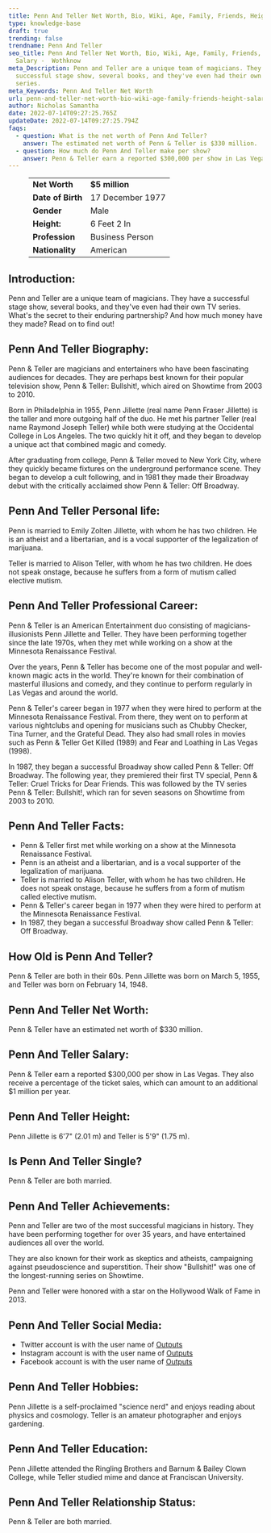 ```yaml
---
title: Penn And Teller Net Worth, Bio, Wiki, Age, Family, Friends, Height & Salary
type: knowledge-base
draft: true
trending: false
trendname: Penn And Teller
seo_title: Penn And Teller Net Worth, Bio, Wiki, Age, Family, Friends, Height &
  Salary -  Wothknow
meta_Description: Penn and Teller are a unique team of magicians. They have a
  successful stage show, several books, and they've even had their own TV
  series.
meta_Keywords: Penn And Teller Net Worth
url: penn-and-teller-net-worth-bio-wiki-age-family-friends-height-salary
author: Nicholas Samantha
date: 2022-07-14T09:27:25.765Z
updateDate: 2022-07-14T09:27:25.794Z
faqs:
  - question: What is the net worth of Penn And Teller?
    answer: The estimated net worth of Penn & Teller is $330 million.
  - question: How much do Penn And Teller make per show?
    answer: Penn & Teller earn a reported $300,000 per show in Las Vegas.
---
```

<figure class="wp-block-table is-style-stripes">
  <table>
    <tbody>
      <tr>
        <td>
          <strong>Net Worth</strong>
        </td>
        <td>
          <strong>$5 million</strong>
        </td>
      </tr>
      <tr>
        <td>
          <strong>Date of Birth</strong>
        </td>
        <td>17 December 1977</td>
      </tr>
      <tr>
        <td>
          <strong>Gender</strong>
        </td>
        <td>Male</td>
      </tr>
      <tr>
        <td>
          <strong>Height:</strong>
        </td>
        <td>6 Feet 2 In</td>
      </tr>
      <tr>
        <td>
          <strong>Profession</strong>
        </td>
        <td>Business Person</td>
      </tr>
      <tr>
        <td>
          <strong>Nationality</strong>
        </td>
        <td>American</td>
      </tr>
    </tbody>
  </table>
</figure>

## **Introduction:**

Penn and Teller are a unique team of magicians. They have a successful stage show, several books, and they've even had their own TV series. What's the secret to their enduring partnership? And how much money have they made? Read on to find out!

## **Penn And Teller Biography:**

Penn & Teller are magicians and entertainers who have been fascinating audiences for decades. They are perhaps best known for their popular television show, Penn & Teller: Bullshit!, which aired on Showtime from 2003 to 2010.

Born in Philadelphia in 1955, Penn Jillette (real name Penn Fraser Jillette) is the taller and more outgoing half of the duo. He met his partner Teller (real name Raymond Joseph Teller) while both were studying at the Occidental College in Los Angeles. The two quickly hit it off, and they began to develop a unique act that combined magic and comedy.

After graduating from college, Penn & Teller moved to New York City, where they quickly became fixtures on the underground performance scene. They began to develop a cult following, and in 1981 they made their Broadway debut with the critically acclaimed show Penn & Teller: Off Broadway.

## **Penn And Teller Personal life:**

Penn is married to Emily Zolten Jillette, with whom he has two children. He is an atheist and a libertarian, and is a vocal supporter of the legalization of marijuana.

Teller is married to Alison Teller, with whom he has two children. He does not speak onstage, because he suffers from a form of mutism called elective mutism.

## **Penn And Teller Professional Career:**

Penn & Teller is an American Entertainment duo consisting of magicians-illusionists Penn Jillette and Teller. They have been performing together since the late 1970s, when they met while working on a show at the Minnesota Renaissance Festival.

Over the years, Penn & Teller has become one of the most popular and well-known magic acts in the world. They're known for their combination of masterful illusions and comedy, and they continue to perform regularly in Las Vegas and around the world.

Penn & Teller's career began in 1977 when they were hired to perform at the Minnesota Renaissance Festival. From there, they went on to perform at various nightclubs and opening for musicians such as Chubby Checker, Tina Turner, and the Grateful Dead. They also had small roles in movies such as Penn & Teller Get Killed (1989) and Fear and Loathing in Las Vegas (1998).

In 1987, they began a successful Broadway show called Penn & Teller: Off Broadway. The following year, they premiered their first TV special, Penn & Teller: Cruel Tricks for Dear Friends. This was followed by the TV series Penn & Teller: Bullshit!, which ran for seven seasons on Showtime from 2003 to 2010.

## **Penn And Teller Facts:**

* Penn & Teller first met while working on a show at the Minnesota Renaissance Festival.
* Penn is an atheist and a libertarian, and is a vocal supporter of the legalization of marijuana.
* Teller is married to Alison Teller, with whom he has two children. He does not speak onstage, because he suffers from a form of mutism called elective mutism.
* Penn & Teller's career began in 1977 when they were hired to perform at the Minnesota Renaissance Festival.
* In 1987, they began a successful Broadway show called Penn & Teller: Off Broadway.

## **How Old is Penn And Teller?**

Penn & Teller are both in their 60s. Penn Jillette was born on March 5, 1955, and Teller was born on February 14, 1948.

## **Penn And Teller Net Worth:**

Penn & Teller have an estimated net worth of $330 million.

## **Penn And Teller Salary:**

Penn & Teller earn a reported $300,000 per show in Las Vegas. They also receive a percentage of the ticket sales, which can amount to an additional $1 million per year.

## **Penn And Teller Height:**

Penn Jillette is 6'7" (2.01 m) and Teller is 5'9" (1.75 m).

## **Is Penn And Teller Single?** 

Penn & Teller are both married.

## **Penn And Teller Achievements:**

Penn and Teller are two of the most successful magicians in history. They have been performing together for over 35 years, and have entertained audiences all over the world.

They are also known for their work as skeptics and atheists, campaigning against pseudoscience and superstition. Their show "Bullshit!" was one of the longest-running series on Showtime.

Penn and Teller were honored with a star on the Hollywood Walk of Fame in 2013.

## **Penn And Teller Social Media:**

* Twitter account is with the user name of <a href="https://bbquing.com" target="_blank" rel="nofollow" rel="noopener">Outputs</a>
* Instagram account is with the user name of <a href="https://bbquing.com" target="_blank" rel="nofollow" rel="noopener">Outputs</a>
* Facebook account is with the user name of <a href="https://bbquing.com" target="_blank" rel="nofollow" rel="noopener">Outputs</a>

## **Penn And Teller Hobbies:**

Penn Jillette is a self-proclaimed "science nerd" and enjoys reading about physics and cosmology. Teller is an amateur photographer and enjoys gardening.

## **Penn And Teller Education:**

Penn Jillette attended the Ringling Brothers and Barnum & Bailey Clown College, while Teller studied mime and dance at Franciscan University.

## **Penn And Teller Relationship Status:**

Penn & Teller are both married.